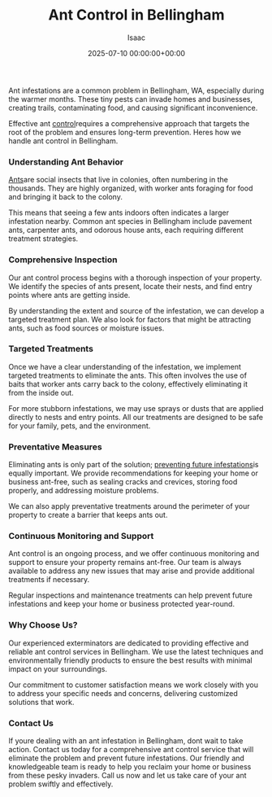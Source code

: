 ﻿---
title: Ant Control in Bellingham
description: Ant infestations are a common problem in Bellingham, WA, especially during the warmer months. These tiny pests can invade homes and businesses , creating...
slug: /ant-control-in-bellingham/
date: 2025-07-10 00:00:00+00:00
lastmod: 2025-07-10 00:00:00+03:00
author: Isaac
categories:

- Ants

- Bellingham

- Guide
tags:

- ants

- ant

- control
layout: post
---

Ant infestations are a common problem in Bellingham, WA, especially during the warmer months. These tiny pests can invade homes and businesses, creating trails, contaminating food, and causing significant inconvenience.

Effective ant [control](https://pestpolicy.com/ant-control-in-federal-way/)requires a comprehensive approach that targets the root of the problem and ensures long-term prevention. Heres how we handle ant control in Bellingham.

###  Understanding Ant Behavior

[Ants](https://pestpolicy.com/ant-control-in-puyallup/)are social insects that live in colonies, often numbering in the thousands. They are highly organized, with worker ants foraging for food and bringing it back to the colony.

This means that seeing a few ants indoors often indicates a larger infestation nearby. Common ant species in Bellingham include pavement ants, carpenter ants, and odorous house ants, each requiring different treatment strategies.

###  Comprehensive Inspection

Our ant control process begins with a thorough inspection of your property. We identify the species of ants present, locate their nests, and find entry points where ants are getting inside.

By understanding the extent and source of the infestation, we can develop a targeted treatment plan. We also look for factors that might be attracting ants, such as food sources or moisture issues.

###  Targeted Treatments

Once we have a clear understanding of the infestation, we implement targeted treatments to eliminate the ants. This often involves the use of baits that worker ants carry back to the colony, effectively eliminating it from the inside out.

For more stubborn infestations, we may use sprays or dusts that are applied directly to nests and entry points. All our treatments are designed to be safe for your family, pets, and the environment.

###  Preventative Measures

Eliminating ants is only part of the solution; [preventing future infestations](https://pestpolicy.com/why-ignoring-a-few-ants-can-lead-to-larger-infestations/)is equally important. We provide recommendations for keeping your home or business ant-free, such as sealing cracks and crevices, storing food properly, and addressing moisture problems.

We can also apply preventative treatments around the perimeter of your property to create a barrier that keeps ants out.

###  Continuous Monitoring and Support

Ant control is an ongoing process, and we offer continuous monitoring and support to ensure your property remains ant-free. Our team is always available to address any new issues that may arise and provide additional treatments if necessary.

Regular inspections and maintenance treatments can help prevent future infestations and keep your home or business protected year-round.

###  Why Choose Us?

Our experienced exterminators are dedicated to providing effective and reliable ant control services in Bellingham. We use the latest techniques and environmentally friendly products to ensure the best results with minimal impact on your surroundings.

Our commitment to customer satisfaction means we work closely with you to address your specific needs and concerns, delivering customized solutions that work.

###  Contact Us

If youre dealing with an ant infestation in Bellingham, dont wait to take action. Contact us today for a comprehensive ant control service that will eliminate the problem and prevent future infestations. Our friendly and knowledgeable team is ready to help you reclaim your home or business from these pesky invaders. Call us now and let us take care of your ant problem swiftly and effectively.

